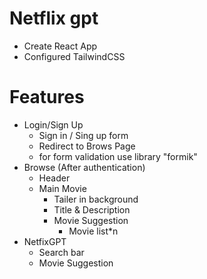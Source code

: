 # Netflix gpt

- Create React App
- Configured TailwindCSS 

# Features

- Login/Sign Up
  - Sign in / Sing up form
  - Redirect to Brows Page
  - for form validation use library "formik"
- Browse (After authentication)
  - Header
  - Main Movie
    - Tailer in background
    - Title & Description
    - Movie Suggestion
      - Movie list*n
- NetfixGPT
  - Search bar 
  - Movie Suggestion